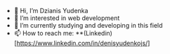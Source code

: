- 👋 Hi, I’m Dzianis Yudenka
- 👀 I’m interested in web development
- 🌱 I’m currently studying and developing in this field
- 📫 How to reach me: **(Linkedin)[https://www.linkedin.com/in/denisyudenkojs/]

<!---
DnsYOUdnk/DnsYOUdnk is a ✨ special ✨ repository because its `README.md` (this file) appears on your GitHub profile.
You can click the Preview link to take a look at your changes.
--->
